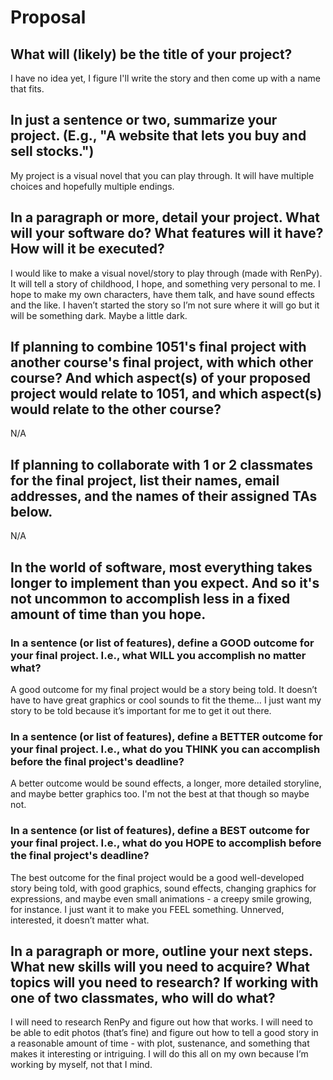 # Proposal

## What will (likely) be the title of your project?
I have no idea yet, I figure I'll write the story and then come up with a name that fits.

## In just a sentence or two, summarize your project. (E.g., "A website that lets you buy and sell stocks.")
My project is a visual novel that you can play through. It will have multiple choices and hopefully multiple endings.


## In a paragraph or more, detail your project. What will your software do? What features will it have? How will it be executed?

I would like to make a visual novel/story to play through (made with RenPy). It will tell a story of childhood, I hope, and something very personal to me. I hope to make my own characters, have them talk, and have sound effects and the like. I haven’t started the story so I’m not sure where it will go but it will be something dark. Maybe a little dark. 


## If planning to combine 1051's final project with another course's final project, with which other course? And which aspect(s) of your proposed project would relate to 1051, and which aspect(s) would relate to the other course?
N/A


## If planning to collaborate with 1 or 2 classmates for the final project, list their names, email addresses, and the names of their assigned TAs below.
N/A


## In the world of software, most everything takes longer to implement than you expect. And so it's not uncommon to accomplish less in a fixed amount of time than you hope.
### In a sentence (or list of features), define a GOOD outcome for your final project. I.e., what WILL you accomplish no matter what?

A good outcome for my final project would be a story being told. It doesn’t have to have great graphics or cool sounds to fit the theme… I just want my story to be told because it’s important for me to get it out there. 



### In a sentence (or list of features), define a BETTER outcome for your final project. I.e., what do you THINK you can accomplish before the final project's deadline?

A better outcome would be sound effects, a longer, more detailed storyline, and maybe better graphics too. I'm not the best at that though so maybe not.




### In a sentence (or list of features), define a BEST outcome for your final project. I.e., what do you HOPE to accomplish before the final project's deadline?

The best outcome for the final project would be a good well-developed story being told, with good graphics, sound effects, changing graphics for expressions, and maybe even small animations - a creepy smile growing, for instance. I just want it to make you FEEL something. Unnerved, interested, it doesn’t matter what.



## In a paragraph or more, outline your next steps. What new skills will you need to acquire? What topics will you need to research? If working with one of two classmates, who will do what?

I will need to research RenPy and figure out how that works. I will need to be able to edit photos (that’s fine) and figure out how to tell a good story in a reasonable amount of time - with plot, sustenance, and something that makes it interesting or intriguing. I will do this all on my own because I’m working by myself, not that I mind. 